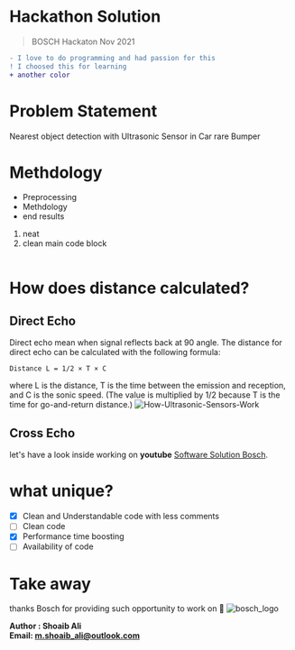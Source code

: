# Hackathon Solution
> BOSCH Hackaton Nov 2021


```diff
- I love to do programming and had passion for this
! I choosed this for learning
+ another color
```

# Problem Statement
Nearest object detection with Ultrasonic Sensor in Car rare Bumper
# Methdology
- Preprocessing
- Methdology
- end results
1. neat
2. clean
main code block
```

```
# How does distance calculated?

## Direct Echo
Direct echo mean when signal reflects back at 90 angle. The distance for direct echo can be calculated with the following formula:
```
Distance L = 1/2 × T × C
```
where L is the distance, T is the time between the emission and reception, and C is the sonic speed. (The value is multiplied by 1/2 because T is the time for go-and-return distance.)
![How-Ultrasonic-Sensors-Work](https://user-images.githubusercontent.com/56737996/143319640-90388853-f3eb-4fcd-b3b8-1430f5b498a4.gif)


## Cross Echo



let's have a look inside working on **youtube** [Software Solution Bosch](https://pages.github.com/).
# what unique?
- [x] Clean and Understandable code with less comments
- [ ] Clean code
- [x] Performance time boosting
- [ ] Availability of code 

# Take away
thanks Bosch for providing such opportunity to work on :tada:
![bosch_logo](https://user-images.githubusercontent.com/56737996/142710244-7c7ecb4a-22a2-459b-b1a4-ebc47d0cbfdd.png)

**Author : Shoaib Ali <br>
Email: m.shoaib_ali@outlook.com**
<!-- This content will not appear in the rendered Markdown -->
